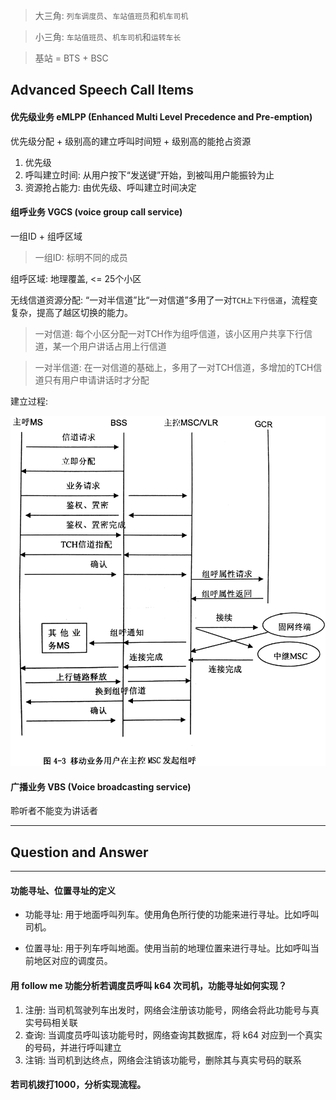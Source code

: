 > 大三角: `列车调度员`、`车站值班员`和`机车司机`

> 小三角: `车站值班员`、`机车司机`和`运转车长`

> 基站 = BTS + BSC

## Advanced Speech Call Items

#### 优先级业务 eMLPP (Enhanced Multi Level Precedence and Pre-emption)

优先级分配 + 级别高的建立呼叫时间短 + 级别高的能抢占资源

1. 优先级
2. 呼叫建立时间: 从用户按下“发送键”开始，到被叫用户能振铃为止
3. 资源抢占能力: 由优先级、呼叫建立时间决定

#### 组呼业务 VGCS (voice group call service)

一组ID + 组呼区域

> 一组ID: 标明不同的成员

组呼区域: 地理覆盖, <= 25个小区

无线信道资源分配: “一对半信道”比“一对信道”多用了一对`TCH上下行信道`，流程变复杂，提高了越区切换的能力。

> 一对信道: 每个小区分配一对TCH作为组呼信道，该小区用户共享下行信道，某一个用户讲话占用上行信道

> 一对半信道: 在一对信道的基础上，多用了一对TCH信道，多增加的TCH信道只有用户申请讲话时才分配

建立过程:

![](/assets/移动业务用户在主控MSC发起组呼.jpg)

#### 广播业务 VBS (Voice broadcasting service)

聆听者不能变为讲话者

___

## Question and Answer

___

#### 功能寻址、位置寻址的定义

* 功能寻址: 用于地面呼叫列车。使用角色所行使的功能来进行寻址。比如呼叫司机。

* 位置寻址: 用于列车呼叫地面。使用当前的地理位置来进行寻址。比如呼叫当前地区对应的调度员。

#### 用 follow me 功能分析若调度员呼叫 k64 次司机，功能寻址如何实现？

1. 注册: 当司机驾驶列车出发时，网络会注册该功能号，网络会将此功能号与真实号码相关联
2. 查询: 当调度员呼叫该功能号时，网络查询其数据库，将 k64 对应到一个真实的号码，并进行呼叫建立
3. 注销: 当司机到达终点，网络会注销该功能号，删除其与真实号码的联系

#### 若司机拨打1000，分析实现流程。

